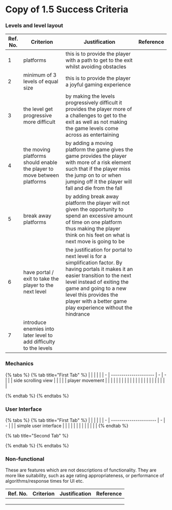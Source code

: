 # Copy of 1.5 Success Criteria

### Levels and level layout

| Ref. No. | Criterion                                                                 | Justification                                                                                                                                                                                                                                                                           | Reference |
| -------- | ------------------------------------------------------------------------- | --------------------------------------------------------------------------------------------------------------------------------------------------------------------------------------------------------------------------------------------------------------------------------------- | --------- |
| 1        | platforms                                                                 | this is to provide the player with a path to get to the exit whilst avoiding obstacles                                                                                                                                                                                                  |           |
| 2        | minimum of 3 levels of equal size                                         | this is to provide the player a joyful gaming experience                                                                                                                                                                                                                                |           |
| 3        | the level get progressive more difficult                                  | by making the levels progressively difficult it provides the player more of a challenges to get to the exit as well as  not making the game levels come across as entertaining                                                                                                          |           |
| 4        | the moving platforms should enable the player to move between platforms   | by adding a moving platform the game gives the game provides the player with more  of a risk element such that if the player miss the jump on to or when jumping off it the player will fall and die from the fall                                                                      |           |
| 5        | break away platforms                                                      |  by adding break away platform the player will not given the opportunity to spend an excessive amount of time on one platform thus making the player think on his feet on what is next move is going to be                                                                              |           |
| 6        | have portal / exit  to take the player to the next level                  | the justification for portal to next level is for a simplification factor. By having portals it makes it an easier transition to the next level instead of exiting the game and going to a new level this provides the player with a better game play experience  without the hindrance |           |
| 7        |  introduce enemies into later level to add difficulty to the levels       |                                                                                                                                                                                                                                                                                         |           |

### Mechanics

{% tabs %}
{% tab title="First Tab" %}
|   |                       |   |   |
| - | --------------------- | - | - |
|   |  side scrolling view  |   |   |
|   | player movement       |   |   |
|   |                       |   |   |
|   |                       |   |   |
|   |                       |   |   |
|   |                       |   |   |


{% endtab %}
{% endtabs %}







### User Interface

{% tabs %}
{% tab title="First Tab" %}
|   |                        |   |   |
| - | ---------------------- | - | - |
|   | simple user interface  |   |   |
|   |                        |   |   |
|   |                        |   |   |
{% endtab %}

{% tab title="Second Tab" %}

{% endtab %}
{% endtabs %}





### Non-functional

These are features which are not descriptions of functionality. They are more like suitability, such as age rating appropriateness, or performance of algorithms/response times for UI etc.

| Ref. No. | Criterion | Justification | Reference |
| -------- | --------- | ------------- | --------- |
|          |           |               |           |
|          |           |               |           |
|          |           |               |           |
